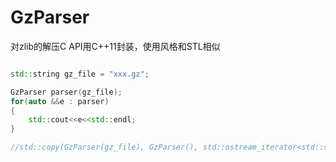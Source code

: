 # GzParser
对zlib的解压C API用C++11封装，使用风格和STL相似

```c++

std::string gz_file = "xxx.gz";

GzParser parser(gz_file);
for(auto &&e : parser)
{
    std::cout<<e<<std::endl;
}

//std::copy(GzParser(gz_file), GzParser(), std::ostream_iterator<std::string>(std::cout, "\n"));
```

